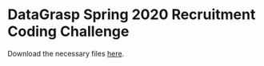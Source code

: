 # DataGrasp Spring 2020 Recruitment Coding Challenge

Download the necessary files [here](https://www.dropbox.com/sh/yxyf0v1crwtutw0/AAD7csIghVcJxLnOgnEppeova?dl=0).
